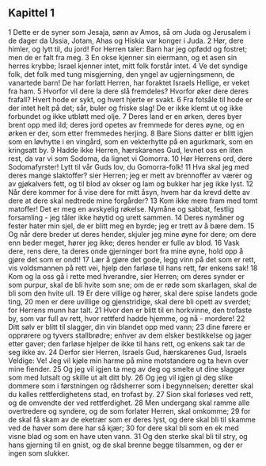 ## Kapittel 1

1 Dette er de syner som Jesaja, sønn av Amos, så om Juda og Jerusalem i de dager da Ussia, Jotam, Ahas og Hiskia var konger i Juda.
2 Hør, dere himler, og lytt til, du jord! For Herren taler: Barn har jeg opfødd og fostret; men de er falt fra meg.
3 En okse kjenner sin eiermann, og et asen sin herres krybbe; Israel kjenner intet, mitt folk forstår intet.
4 Ve det syndige folk, det folk med tung misgjerning, den yngel av ugjerningsmenn, de vanartede barn! De har forlatt Herren, har foraktet Israels Hellige, er veket fra ham.
5 Hvorfor vil dere la dere slå fremdeles? Hvorfor øker dere deres frafall? Hvert hode er sykt, og hvert hjerte er svakt.
6 Fra fotsåle til hode er der intet helt på det; sår, buler og friske slag! De er ikke klemt ut og ikke forbundet og ikke utbløtt med olje.
7 Deres land er en ørken, deres byer brent opp med ild; deres jord opetes av fremmede for deres øyne, og en ørken er der, som etter fremmedes herjing.
8 Bare Sions datter er blitt igjen som en løvhytte i en vingård, som en vekterhytte på en agurkmark, som en kringsatt by.
9 Hadde ikke Herren, hærskarenes Gud, levnet oss en liten rest, da var vi som Sodoma, da lignet vi Gomorra.
10 Hør Herrens ord, dere Sodomafyrster! Lytt til vår Guds lov, du Gomorra-folk!
11 Hva skal jeg med deres mange slaktoffer? sier Herren; jeg er mett av brennoffer av værer og av gjøkalvers fett, og til blod av okser og lam og bukker har jeg ikke lyst.
12 Når dere kommer for å vise dere for mitt åsyn, hvem har da krevd dette av dere at dere skal nedtrede mine forgårder?
13 Kom ikke mere fram med tomt matoffer! Det er meg en avskyelig røkelse. Nymåne og sabbat, festlig forsamling - jeg tåler ikke høytid og urett sammen.
14 Deres nymåner og fester hater min sjel, de er blitt meg en byrde; jeg er trett av å bære dem.
15 Og når dere breder ut deres hender, skjuler jeg mine øyne for dere; om dere enn beder meget, hører jeg ikke; deres hender er fulle av blod.
16 Vask dere, rens dere, ta deres onde gjerninger bort fra mine øyne, hold opp å gjøre det som er ondt!
17 Lær å gjøre det gode, legg vinn på det som er rett, vis voldsmannen på rett vei, hjelp den farløse til hans rett, før enkens sak!
18 Kom og la oss gå i rette med hverandre, sier Herren; om deres synder er som purpur, skal de bli hvite som sne; om de er røde som skarlagen, skal de bli som den hvite ull.
19 Er dere villige og hører, skal dere spise landets gode ting,
20 men er dere uvillige og gjenstridige, skal dere bli opett av sverdet; for Herrens munn har talt.
21 Hvor den er blitt til en horkvinne, den trofaste by, som var full av rett, hvor rettferd hadde hjemme, og nå - mordere!
22 Ditt sølv er blitt til slagger, din vin blandet opp med vann;
23 dine førere er opprørere og tyvers stallbrødre; enhver av dem elsker bestikkelse og jager etter gaver; den farløse hjelper de ikke til hans rett, og enkens sak tar de seg ikke av.
24 Derfor sier Herren, Israels Gud, hærskarenes Gud, Israels Veldige: Ve! Jeg vil kjøle min harme på mine motstandere og ta hevn over mine fiender.
25 Og jeg vil igjen ta meg av deg og smelte ut dine slagger som med lutsalt og skille ut alt ditt bly.
26 Og jeg vil igjen gi deg slike dommere som i førstningen og rådsherrer som i begynnelsen; deretter skal du kalles rettferdighetens stad, en trofast by.
27 Sion skal forløses ved rett, og de omvendte der ved rettferdighet.
28 Men undergang skal ramme alle overtredere og syndere, og de som forlater Herren, skal omkomme;
29 for de skal få skam av de eketrær som er deres lyst, og dere skal bli til skamme ved de haver som dere har så kjær;
30 for dere skal bli som en ek med visne blad og som en have uten vann.
31 Og den sterke skal bli til stry, og hans gjerning til en gnist, og de skal brenne begge tilsammen, og der er ingen som slukker.

